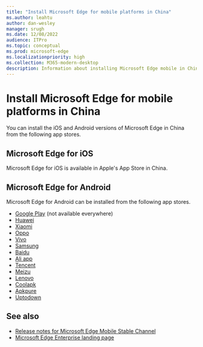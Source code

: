 ```yaml
---
title: "Install Microsoft Edge for mobile platforms in China"
ms.author: leahtu
author: dan-wesley
manager: srugh
ms.date: 12/08/2022
audience: ITPro
ms.topic: conceptual
ms.prod: microsoft-edge
ms.localizationpriority: high
ms.collection: M365-modern-desktop
description: Information about installing Microsoft Edge mobile in China"
---
```


# Install Microsoft Edge for mobile platforms in China

You can install the iOS and Android versions of Microsoft Edge in China from the following app stores.

## Microsoft Edge for iOS

Microsoft Edge for iOS is available in Apple's App Store in China.

## Microsoft Edge for Android

Microsoft Edge for Android can be installed from the following app stores.

- [Google Play](https://play.google.com/store/apps/details?id=com.microsoft.emmx) (not available everywhere)
- [Huawei](https://appgallery.huawei.com/#/app/C100148961)
- [Xiaomi](https://app.mi.com/details?id=com.microsoft.emmx&ref=search)
- [Oppo](https://www.oppo.com/cn/smartphones/)
- [Vivo](http://info.appstore.vivo.com.cn/detail/1996695)
- [Samsung](https://galaxystore.samsung.com/detail/com.microsoft.emmx)
- [Baidu](https://shouji.baidu.com/detail/3240736)
- [Ali app](https://www.wandoujia.com/apps/7672441)
- [Tencent](https://sj.qq.com/appdetail/com.microsoft.emmx)
- [Meizu](https://app.meizu.com/apps/public/detail?package_name=com.microsoft.emmx)
- [Lenovo](https://www.lenovomm.com/appdetail/com.microsoft.emmx/0#com.tencent.mm)
- [Coolapk](https://www.coolapk.com/apk/com.microsoft.emmx)
- [Apkpure](https://apkpure.com/cn/microsoft-edge-web-browser/com.microsoft.emmx)
- [Uptodown](https://microsoft-edge.cn.uptodown.com/android)

## See also

- [Release notes for Microsoft Edge Mobile Stable Channel](microsoft-edge-relnote-mobile-stable-channel.md)
- [Microsoft Edge Enterprise landing page](https://aka.ms/EdgeEnterprise)